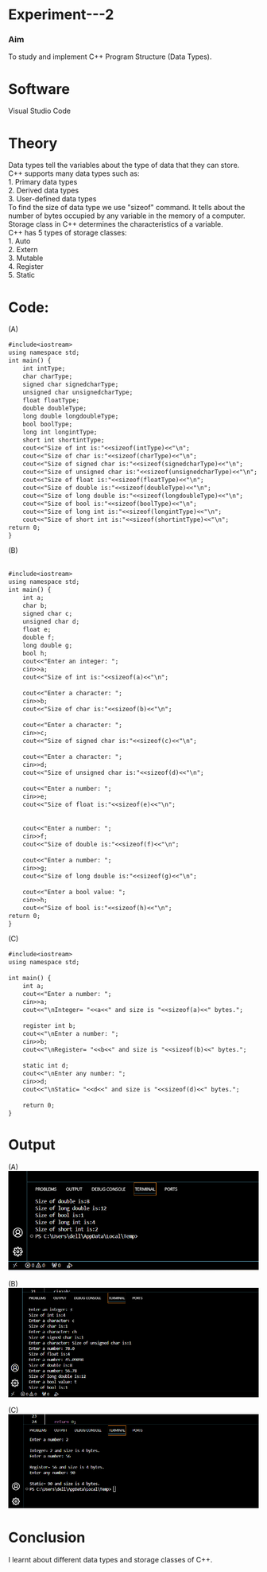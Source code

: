 # Experiment---2

### Aim
To study and implement C++ Program Structure (Data Types). <br> 

# Software 
Visual Studio Code <br> 

# Theory
Data types tell the variables about the type of data that they can store. <br> 
          C++ supports many data types such as: <br> 
          1. Primary data types <br> 
          2. Derived data types<br> 
          3. User-defined data types <br> 
          To find the size of data type we use "sizeof" command. It tells about the number of bytes occupied by any variable in the memory of a computer. <br> 
          Storage class in C++ determines the characteristics of a variable. <br> 
          C++ has 5 types of storage classes: <br>
          1. Auto<br> 
          2. Extern<br> 
          3. Mutable<br> 
          4. Register<br> 
          5. Static<br> 

# Code: <br> 

(A) 
```
#include<iostream>
using namespace std;
int main() {
    int intType;
    char charType;
    signed char signedcharType;  
    unsigned char unsignedcharType;
    float floatType;
    double doubleType;
    long double longdoubleType;
    bool boolType;
    long int longintType;
    short int shortintType; 
    cout<<"Size of int is:"<<sizeof(intType)<<"\n";          
    cout<<"Size of char is:"<<sizeof(charType)<<"\n";          
    cout<<"Size of signed char is:"<<sizeof(signedcharType)<<"\n";  
    cout<<"Size of unsigned char is:"<<sizeof(unsignedcharType)<<"\n";     
    cout<<"Size of float is:"<<sizeof(floatType)<<"\n";                
    cout<<"Size of double is:"<<sizeof(doubleType)<<"\n";             
    cout<<"Size of long double is:"<<sizeof(longdoubleType)<<"\n";       
    cout<<"Size of bool is:"<<sizeof(boolType)<<"\n";                   
    cout<<"Size of long int is:"<<sizeof(longintType)<<"\n";               
    cout<<"Size of short int is:"<<sizeof(shortintType)<<"\n";         
return 0;
}
```
(B) <br> 
```

#include<iostream>
using namespace std;
int main() {
    int a;
    char b;
    signed char c;
    unsigned char d;
    float e;
    double f;
    long double g;
    bool h;
    cout<<"Enter an integer: ";                     
    cin>>a;
    cout<<"Size of int is:"<<sizeof(a)<<"\n";        

    cout<<"Enter a character: ";                   
    cin>>b;
    cout<<"Size of char is:"<<sizeof(b)<<"\n";        

    cout<<"Enter a character: ";                    
    cin>>c;
    cout<<"Size of signed char is:"<<sizeof(c)<<"\n";     

    cout<<"Enter a character: ";                        
    cin>>d;
    cout<<"Size of unsigned char is:"<<sizeof(d)<<"\n";  

    cout<<"Enter a number: ";                             
    cin>>e;
    cout<<"Size of float is:"<<sizeof(e)<<"\n";           
    

    cout<<"Enter a number: ";                            
    cin>>f;
    cout<<"Size of double is:"<<sizeof(f)<<"\n";         

    cout<<"Enter a number: ";                           
    cin>>g;
    cout<<"Size of long double is:"<<sizeof(g)<<"\n";   

    cout<<"Enter a bool value: ";                      
    cin>>h;
    cout<<"Size of bool is:"<<sizeof(h)<<"\n";            
return 0;
}
```

(C)<br>
```
#include<iostream>
using namespace std;

int main() {
    int a;
    cout<<"Enter a number: ";                       
    cin>>a;
    cout<<"\nInteger= "<<a<<" and size is "<<sizeof(a)<<" bytes.";  

    register int b;
    cout<<"\nEnter a number: ";                                     
    cin>>b;
    cout<<"\nRegister= "<<b<<" and size is "<<sizeof(b)<<" bytes.";   

    static int d;
    cout<<"\nEnter any number: ";                                      
    cin>>d;
    cout<<"\nStatic= "<<d<<" and size is "<<sizeof(d)<<" bytes.";      

    return 0;
}
``` 

# Output<br> 

(A) <br> 
![exp2A](https://github.com/Shloka-Patel/Experiment---2/blob/main/Output_2A.png) <br>

(B) <br> 
![exp2B](https://github.com/Shloka-Patel/Experiment---2/blob/main/Output_2B.png) <br> 

(C) <br> 
![exp2C](https://github.com/Shloka-Patel/Experiment---2/blob/main/Output_2C.png) <br> 

# Conclusion 
I learnt about different data types and storage classes of C++. 

          
          
